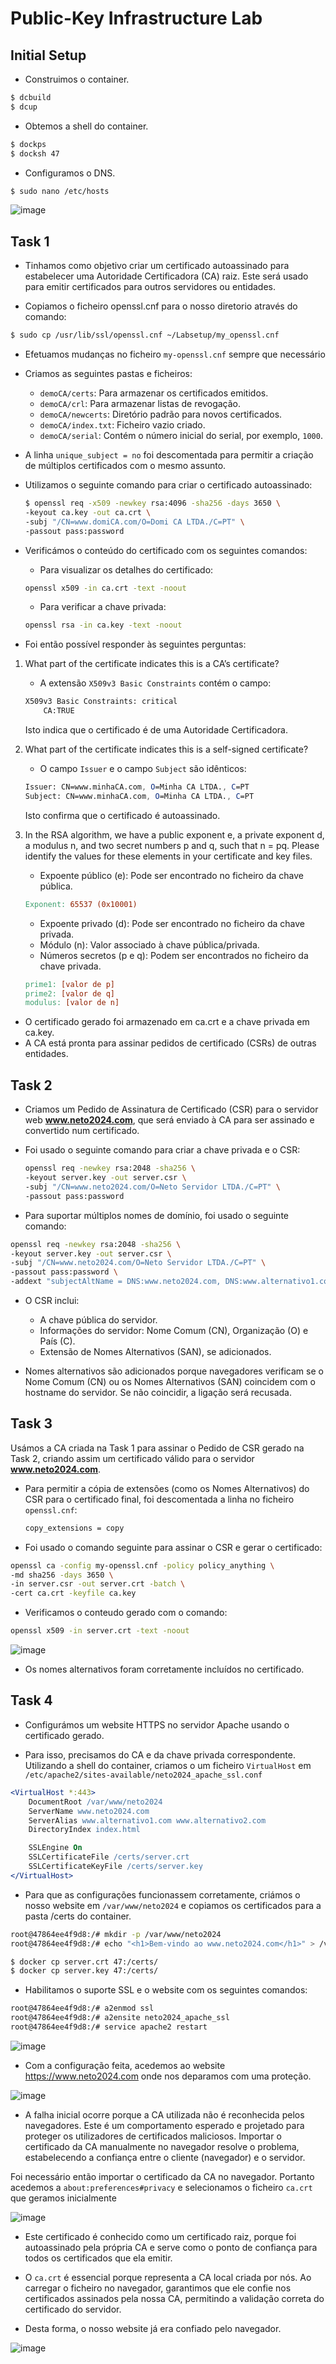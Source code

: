 # Public-Key Infrastructure Lab

## Initial Setup

- Construimos o container. 

```bash
$ dcbuild
$ dcup
```

- Obtemos a shell do container.

```bash
$ dockps
$ docksh 47
```

- Configuramos o DNS.

```bash
$ sudo nano /etc/hosts
```

![image](/screenshots/LB11_1.png)

## Task 1

- Tinhamos como objetivo criar um certificado autoassinado para estabelecer uma Autoridade Certificadora (CA) raiz. Este será usado para emitir certificados para outros servidores ou entidades.

- Copiamos o ficheiro openssl.cnf para o nosso diretorio através do comando:
```bash
$ sudo cp /usr/lib/ssl/openssl.cnf ~/Labsetup/my_openssl.cnf
```
- Efetuamos mudanças no ficheiro `my-openssl.cnf` sempre que necessário

- Criamos as seguintes pastas e ficheiros:
  - `demoCA/certs`: Para armazenar os certificados emitidos.
  - `demoCA/crl`: Para armazenar listas de revogação.
  - `demoCA/newcerts`: Diretório padrão para novos certificados.
  - `demoCA/index.txt`: Ficheiro vazio criado.
  - `demoCA/serial`: Contém o número inicial do serial, por exemplo, `1000`.

- A linha `unique_subject = no` foi descomentada para permitir a criação de múltiplos certificados com o mesmo assunto.

- Utilizamos o seguinte comando para criar o certificado autoassinado:
  ```bash
  $ openssl req -x509 -newkey rsa:4096 -sha256 -days 3650 \
  -keyout ca.key -out ca.crt \
  -subj "/CN=www.domiCA.com/O=Domi CA LTDA./C=PT" \
  -passout pass:password
  ```

- Verificámos o conteúdo do certificado com os seguintes comandos:
    - Para visualizar os detalhes do certificado:
    ```bash
    openssl x509 -in ca.crt -text -noout
    ```
    - Para verificar a chave privada:
    ```bash
    openssl rsa -in ca.key -text -noout
    ```

- Foi então possível responder às seguintes perguntas:

1. What part of the certificate indicates this is a CA’s certificate?
    - A extensão `X509v3 Basic Constraints` contém o campo:
    ```graphql
    X509v3 Basic Constraints: critical
        CA:TRUE
    ```
    Isto indica que o certificado é de uma Autoridade Certificadora.

2. What part of the certificate indicates this is a self-signed certificate?
    - O campo `Issuer` e o campo `Subject` são idênticos:
    ```mathematica
    Issuer: CN=www.minhaCA.com, O=Minha CA LTDA., C=PT
    Subject: CN=www.minhaCA.com, O=Minha CA LTDA., C=PT
    ```
    Isto confirma que o certificado é autoassinado.

3. In the RSA algorithm, we have a public exponent e, a private exponent d, a modulus n, and two secret numbers p and q, such that n = pq. Please identify the values for these elements in your certificate
and key files.

    - Expoente público (e): Pode ser encontrado no ficheiro da chave pública. 
    ```makefile
    Exponent: 65537 (0x10001)
    ```
    - Expoente privado (d): Pode ser encontrado no ficheiro da chave privada.
    - Módulo (n): Valor associado à chave pública/privada.
    - Números secretos (p e q): Podem ser encontrados no ficheiro da chave privada.
    ```makefile
    prime1: [valor de p]
    prime2: [valor de q]
    modulus: [valor de n]
    ```

- O certificado gerado foi armazenado em ca.crt e a chave privada em ca.key.
- A CA está pronta para assinar pedidos de certificado (CSRs) de outras entidades.

## Task 2

- Criamos um Pedido de Assinatura de Certificado (CSR) para o servidor web **www.neto2024.com**, que será enviado à CA para ser assinado e convertido num certificado.

- Foi usado o seguinte comando para criar a chave privada e o CSR:
  ```bash
  openssl req -newkey rsa:2048 -sha256 \
  -keyout server.key -out server.csr \
  -subj "/CN=www.neto2024.com/O=Neto Servidor LTDA./C=PT" \
  -passout pass:password
  ```
- Para suportar múltiplos nomes de domínio, foi usado o seguinte comando:

```bash
openssl req -newkey rsa:2048 -sha256 \
-keyout server.key -out server.csr \
-subj "/CN=www.neto2024.com/O=Neto Servidor LTDA./C=PT" \
-passout pass:password \
-addext "subjectAltName = DNS:www.neto2024.com, DNS:www.alternativo1.com, DNS:www.alternativo2.com"
```

- O CSR inclui:
    - A chave pública do servidor.
    - Informações do servidor: Nome Comum (CN), Organização (O) e País (C).
    - Extensão de Nomes Alternativos (SAN), se adicionados.

- Nomes alternativos são adicionados porque navegadores verificam se o Nome Comum (CN) ou os Nomes Alternativos (SAN) coincidem com o hostname do servidor. Se não coincidir, a ligação será recusada.

## Task 3

Usámos a CA criada na Task 1 para assinar o Pedido de CSR gerado na Task 2, criando assim um certificado válido para o servidor **www.neto2024.com**.

- Para permitir a cópia de extensões (como os Nomes Alternativos) do CSR para o certificado final, foi descomentada a linha no ficheiro `openssl.cnf`:
  ```bash
  copy_extensions = copy
  ```

- Foi usado o comando seguinte para assinar o CSR e gerar o certificado:
```bash
openssl ca -config my-openssl.cnf -policy policy_anything \
-md sha256 -days 3650 \
-in server.csr -out server.crt -batch \
-cert ca.crt -keyfile ca.key
```

- Verificamos o conteudo gerado com o comando:
```bash
openssl x509 -in server.crt -text -noout
```
![image](/screenshots/LB11_2.png)

- Os nomes alternativos foram corretamente incluídos no certificado.

## Task 4

- Configurámos um website HTTPS no servidor Apache usando o certificado gerado.

- Para isso, precisamos do CA e da chave privada correspondente. Utilizando a shell do container, criamos o um ficheiro `VirtualHost` em `/etc/apache2/sites-available/neto2024_apache_ssl.conf`

```apache
<VirtualHost *:443>
    DocumentRoot /var/www/neto2024
    ServerName www.neto2024.com
    ServerAlias www.alternativo1.com www.alternativo2.com
    DirectoryIndex index.html

    SSLEngine On
    SSLCertificateFile /certs/server.crt
    SSLCertificateKeyFile /certs/server.key
</VirtualHost>
```

- Para que as configurações funcionassem corretamente, criámos o nosso website em `/var/www/neto2024` e copiamos os certificados para a pasta /certs do container.

```bash
root@47864ee4f9d8:/# mkdir -p /var/www/neto2024
root@47864ee4f9d8:/# echo "<h1>Bem-vindo ao www.neto2024.com</h1>" > /var/www/neto2024/index.html
```
```bash
$ docker cp server.crt 47:/certs/
$ docker cp server.key 47:/certs/
```

- Habilitamos o suporte SSL e o website com os seguintes comandos:

```bash
root@47864ee4f9d8:/# a2enmod ssl
root@47864ee4f9d8:/# a2ensite neto2024_apache_ssl
root@47864ee4f9d8:/# service apache2 restart
```

![image](/screenshots/LB11_3.png)

- Com a configuração feita, acedemos ao website https://www.neto2024.com onde nos deparamos com uma proteção.

![image](/screenshots/LB11_4.png)

- A falha inicial ocorre porque a CA utilizada não é reconhecida pelos navegadores. Este é um comportamento esperado e projetado para proteger os utilizadores de certificados maliciosos. Importar o certificado da CA manualmente no navegador resolve o problema, estabelecendo a confiança entre o cliente (navegador) e o servidor.

Foi necessário então importar o certificado da CA no navegador. Portanto acedemos a `about:preferences#privacy` e selecionamos o ficheiro `ca.crt` que geramos inicialmente

![image](/screenshots/LB11_5.png)

- Este certificado é conhecido como um certificado raiz, porque foi autoassinado pela própria CA e serve como o ponto de confiança para todos os certificados que ela emitir.

- O `ca.crt` é essencial porque representa a CA local criada por nós. Ao carregar o ficheiro no navegador, garantimos que ele confie nos certificados assinados pela nossa CA, permitindo a validação correta do certificado do servidor.

- Desta forma, o nosso website já era confiado pelo navegador.

![image](/screenshots/LB11_5.png)


